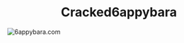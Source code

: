 <h1 align="center">Cracked6appybara</h1>
<div>
  <img src="https://shields.io/badge/6apybara.com-black?style=for-the-badge" alt="6appybara.com"/>
</div>
